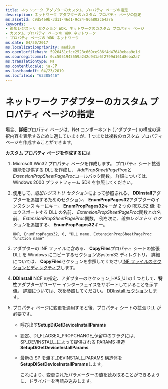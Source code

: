 ```yaml
---
title: ネットワーク アダプターのカスタム プロパティ ページの指定
description: ネットワーク アダプターのカスタム プロパティ ページの指定
ms.assetid: c9d54e9b-3d11-46d1-9c24-86a802c64a7a
keywords:
- 追加レジストリ セクション WDK、ネットワークのカスタム プロパティ ページ
- カスタム プロパティ ページの WDK ネットワーク
- プロパティ ページの WDK ネットワーク
ms.date: 04/20/2017
ms.localizationpriority: medium
ms.openlocfilehash: 5926451cfcc2528c669ce986f4d47640ebaa9e1d
ms.sourcegitcommit: 0cc5051945559a242d941a6f2799d161d8eba2a7
ms.translationtype: MT
ms.contentlocale: ja-JP
ms.lasthandoff: 04/23/2019
ms.locfileid: "63385446"
---
```

# <a name="specifying-custom-property-pages-for-network-adapters"></a>ネットワーク アダプターのカスタム プロパティ ページの指定





場合、**詳細**プロパティ ページは、Net コンポーネント (アダプター) の構成の選択内容を表示するために適していますが、1 つまたは複数のカスタム プロパティ ページを作成することができます。

**カスタム プロパティ ページを作成するには**

1.  Microsoft Win32 プロパティ ページを作成します。 プロパティ シート拡張機能を提供する DLL を作成し、 *AddPropSheetPageProc*と*ExtensionPropSheetPageProc*コールバック関数。 詳細については、Windows 2000 プラットフォーム SDK を参照してください。

2.  使用して、*追加レジストリ セクション*によって参照される、 **DDInstall**アダプターを追加するためのセクション、 **EnumPropPages32**アダプターのインスタンス キーにキー。 **EnumPropPages32**キーが 2 つの REG\_SZ 値: をエクスポートする DLL の名前、 *ExtensionPropSheetPageProc*関数との名前、 *ExtensionPropSheetPageProc*関数。 例を次に、*追加レジストリ セクション*を追加する、 **EnumPropPages32**キー。

    ```INF
    HKR, EnumPropPages32, 0, "DLL name, ExtensionPropSheetPageProc function name"
    ```

3.  アダプターの INF ファイルに含める、 **CopyFiles**プロパティ シートの拡張 DLL を Windows にコピーするセクション\\System32 ディレクトリ。 詳細については、 **CopyFiles**セクションを参照してください[INF ファイルのセクションとディレクティブ](https://msdn.microsoft.com/library/windows/hardware/ff547433)します。

4.  **DDInstall** NCF の指定、アダプターのセクション\_HAS\_UI の 1 つとして、**特性**アダプターがユーザー インターフェイスをサポートしていることを示す値。 詳細については、次を参照してください。 [DDInstall セクション](ddinstall-section-in-a-network-inf-file.md)します。

5.  プロパティ ページに変更を適用すると後、プロパティ シートの拡張 DLL が必要です。
    -   呼び出す**SetupDiGetDeviceInstallParams**
    -   設定、DI\_FLAGSEX\_PROPCHANGE\_保留中のフラグには、SP\_DEVINSTALL\_によって提供される PARAMS 構造**SetupDiGetDeviceInstallParams**
    -   最新の SP を渡す\_DEVINSTALL\_PARAMS 構造体を**SetupDiSetDeviceInstallParams**します。

        これにより、変更されたパラメーターの値を読み取ることができるように、ドライバーを再読み込みします。

 

 





